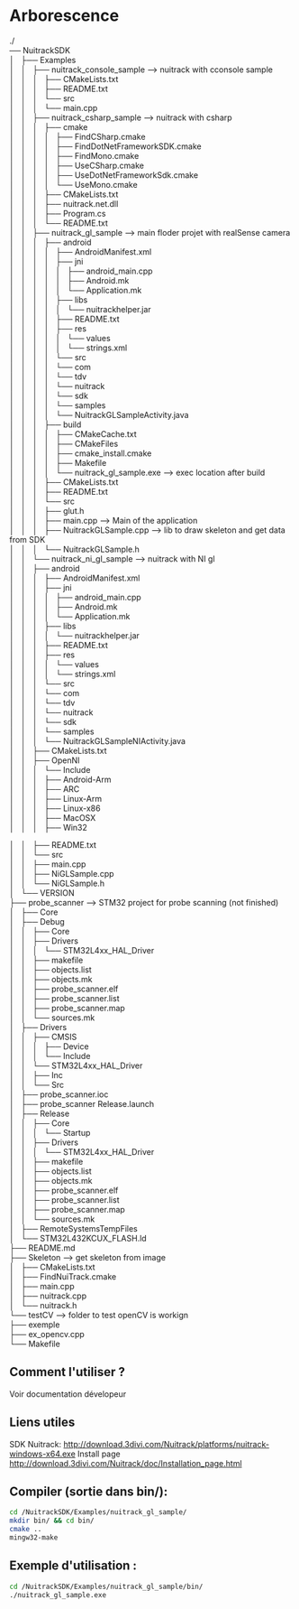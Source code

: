 # Arborescence
  
./  
── NuitrackSDK  
│   ├── Examples  
│   │   ├── nuitrack_console_sample  --> nuitrack with cconsole sample   
│   │   │   ├── CMakeLists.txt  
│   │   │   ├── README.txt  
│   │   │   └── src  
│   │   │       └── main.cpp  
│   │   ├── nuitrack_csharp_sample   --> nuitrack with csharp  
│   │   │   ├── cmake  
│   │   │   │   ├── FindCSharp.cmake  
│   │   │   │   ├── FindDotNetFrameworkSDK.cmake  
│   │   │   │   ├── FindMono.cmake  
│   │   │   │   ├── UseCSharp.cmake  
│   │   │   │   ├── UseDotNetFrameworkSdk.cmake  
│   │   │   │   └── UseMono.cmake  
│   │   │   ├── CMakeLists.txt  
│   │   │   ├── nuitrack.net.dll  
│   │   │   ├── Program.cs  
│   │   │   └── README.txt  
│   │   ├── nuitrack_gl_sample --> main floder projet with realSense camera  
│   │   │   ├── android  
│   │   │   │   ├── AndroidManifest.xml  
│   │   │   │   ├── jni  
│   │   │   │   │   ├── android_main.cpp  
│   │   │   │   │   ├── Android.mk  
│   │   │   │   │   └── Application.mk  
│   │   │   │   ├── libs  
│   │   │   │   │   └── nuitrackhelper.jar  
│   │   │   │   ├── README.txt  
│   │   │   │   ├── res  
│   │   │   │   │   └── values  
│   │   │   │   │       └── strings.xml  
│   │   │   │   └── src  
│   │   │   │       └── com  
│   │   │   │           └── tdv  
│   │   │   │               └── nuitrack  
│   │   │   │                   └── sdk  
│   │   │   │                       └── samples  
│   │   │   │                           └── NuitrackGLSampleActivity.java  
│   │   │   ├── build  
│   │   │   │   ├── CMakeCache.txt  
│   │   │   │   ├── CMakeFiles  
│   │   │   │   ├── cmake_install.cmake  
│   │   │   │   ├── Makefile  
│   │   │   │   └── nuitrack_gl_sample.exe --> exec location after build  
│   │   │   ├── CMakeLists.txt  
│   │   │   ├── README.txt  
│   │   │   └── src  
│   │   │       ├── glut.h  
│   │   │       ├── main.cpp                --> Main of the application  
│   │   │       ├── NuitrackGLSample.cpp    --> lib to draw skeleton and get data from SDK  
│   │   │       └── NuitrackGLSample.h  
│   │   └── nuitrack_ni_gl_sample  --> nuitrack with NI gl          
│   │       ├── android  
│   │       │   ├── AndroidManifest.xml  
│   │       │   ├── jni  
│   │       │   │   ├── android_main.cpp  
│   │       │   │   ├── Android.mk  
│   │       │   │   └── Application.mk  
│   │       │   ├── libs  
│   │       │   │   └── nuitrackhelper.jar  
│   │       │   ├── README.txt  
│   │       │   ├── res  
│   │       │   │   └── values  
│   │       │   │       └── strings.xml  
│   │       │   └── src  
│   │       │       └── com  
│   │       │           └── tdv  
│   │       │               └── nuitrack  
│   │       │                   └── sdk  
│   │       │                       └── samples  
│   │       │                           └── NuitrackGLSampleNIActivity.java  
│   │       ├── CMakeLists.txt  
│   │       ├── OpenNI  
│   │       │   └── Include  
│   │       │       ├── Android-Arm  
│   │       │       ├── ARC  
│   │       │       ├── Linux-Arm  
│   │       │       ├── Linux-x86  
│   │       │       ├── MacOSX  
│   │       │       ├── Win32  
  
│   │       ├── README.txt  
│   │       └── src  
│   │           ├── main.cpp              
│   │           ├── NiGLSample.cpp        
│   │           └── NiGLSample.h  
│   └── VERSION  
├── probe_scanner                       --> STM32 project for probe scanning (not finished)  
│   ├── Core  
│   ├── Debug  
│   │   ├── Core  
│   │   ├── Drivers  
│   │   │   └── STM32L4xx_HAL_Driver  
│   │   ├── makefile  
│   │   ├── objects.list  
│   │   ├── objects.mk  
│   │   ├── probe_scanner.elf  
│   │   ├── probe_scanner.list  
│   │   ├── probe_scanner.map  
│   │   └── sources.mk  
│   ├── Drivers  
│   │   ├── CMSIS  
│   │   │   ├── Device  
│   │   │   └── Include  
│   │   └── STM32L4xx_HAL_Driver  
│   │       ├── Inc  
│   │       └── Src  
│   ├── probe_scanner.ioc  
│   ├── probe_scanner Release.launch  
│   ├── Release  
│   │   ├── Core  
│   │   │   └── Startup  
│   │   ├── Drivers  
│   │   │   └── STM32L4xx_HAL_Driver  
│   │   ├── makefile  
│   │   ├── objects.list  
│   │   ├── objects.mk  
│   │   ├── probe_scanner.elf  
│   │   ├── probe_scanner.list  
│   │   ├── probe_scanner.map  
│   │   └── sources.mk  
│   ├── RemoteSystemsTempFiles  
│   └── STM32L432KCUX_FLASH.ld  
├── README.md  
├── Skeleton                         --> get skeleton from image  
│   ├── CMakeLists.txt  
│   ├── FindNuiTrack.cmake  
│   ├── main.cpp  
│   ├── nuitrack.cpp  
│   └── nuitrack.h  
└── testCV                           --> folder to test openCV is workign  
    ├── exemple  
    ├── ex_opencv.cpp  
    └── Makefile  
  


## Comment l'utiliser ?
Voir documentation dévelopeur


## Liens utiles
SDK Nuitrack:
http://download.3divi.com/Nuitrack/platforms/nuitrack-windows-x64.exe
Install page
http://download.3divi.com/Nuitrack/doc/Installation_page.html


## Compiler (sortie dans bin/):
```bash
cd /NuitrackSDK/Examples/nuitrack_gl_sample/
mkdir bin/ && cd bin/
cmake ..
mingw32-make
```

## Exemple d'utilisation :
```bash
cd /NuitrackSDK/Examples/nuitrack_gl_sample/bin/
./nuitrack_gl_sample.exe
```